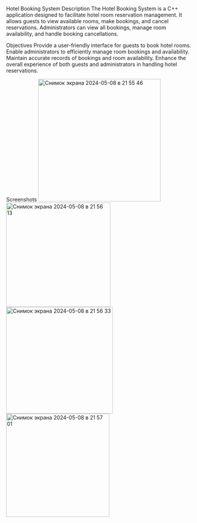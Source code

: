Hotel Booking System
Description
The Hotel Booking System is a C++ application designed to facilitate hotel room reservation management. It allows guests to view available rooms, make bookings, and cancel reservations. Administrators can view all bookings, manage room availability, and handle booking cancellations.

Objectives
Provide a user-friendly interface for guests to book hotel rooms.
Enable administrators to efficiently manage room bookings and availability.
Maintain accurate records of bookings and room availability.
Enhance the overall experience of both guests and administrators in handling hotel reservations.

Screenshots
<img width="330" alt="Снимок экрана 2024-05-08 в 21 55 46" src="https://github.com/Emirkeenz/C-final-project-first-course/assets/119420721/7795272c-7ee8-4324-940f-56c7ce8c7a8a">
<img width="281" alt="Снимок экрана 2024-05-08 в 21 56 13" src="https://github.com/Emirkeenz/C-final-project-first-course/assets/119420721/6c7220db-91ad-43b0-b4c1-c9dc51e422d5">
<img width="287" alt="Снимок экрана 2024-05-08 в 21 56 33" src="https://github.com/Emirkeenz/C-final-project-first-course/assets/119420721/38599dc9-d084-4e85-b976-2f0cbd9b9e1c">
<img width="278" alt="Снимок экрана 2024-05-08 в 21 57 01" src="https://github.com/Emirkeenz/C-final-project-first-course/assets/119420721/84708694-89ad-4c2a-8fcb-d0179840ffd5">
